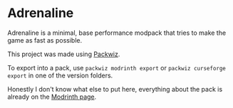 # Adrenaline
Adrenaline is a minimal, base performance modpack that tries to make the game as fast as possible.

This project was made using [Packwiz](https://github.com/packwiz/packwiz). 

To export into a pack, use `packwiz modrinth export` or `packwiz curseforge export` in one of the version folders.

Honestly I don't know what else to put here, everything about the pack is already on the [Modrinth page](https://modrinth.com/modpack/adrenaline).
